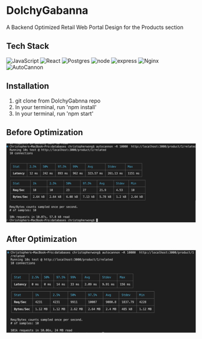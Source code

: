 # DolchyGabanna

A Backend Optimized Retail Web Portal Design for the Products section

## Tech Stack
![JavaScript](https://img.shields.io/badge/javascript-%23323330.svg?style=for-the-badge&logo=javascript&logoColor=%23F7DF1E)
![React](https://img.shields.io/badge/-ReactJs-61DAFB?logo=react&logoColor=white)
![Postgres](https://img.shields.io/badge/PostgreSQL-316192?style=for-the-badge&logo=postgresql&logoColor=white)
![node](https://img.shields.io/badge/Node.js-43853D?style=for-the-badge&logo=node.js&logoColor=white)
![express](https://img.shields.io/badge/Express.js-000000?style=for-the-badge&logo=express&logoColor=white)
![Nginx](https://img.shields.io/badge/Nginx-316192?style=for-the-badge&logo=Nginx&logoColor=white)
![AutoCannon](https://img.shields.io/badge/AutoCannon-316192?style=for-the-badge&logo=AutoCannon&logoColor=white)

## Installation
1. git clone from DolchyGabnna repo
1. In your terminal, run 'npm install'
1. In your terminal, run 'npm start'

## Before Optimization
![Before Optimization](./Before.png)
## After Optimization
![After Optimization](./After.png)




